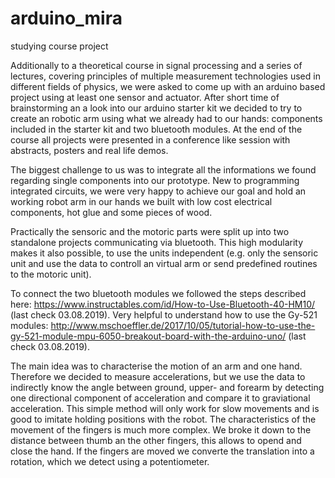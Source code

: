 # arduino_mira
studying course project

Additionally to a theoretical course in signal processing and a series of lectures, covering principles of multiple measurement technologies used in different fields of physics, we were asked to come up with an arduino based project using at least one sensor and actuator. After short time of brainstorming an a look into our arduino starter kit we decided to try to create an robotic arm using what we already had to our hands: components included in the starter kit and two bluetooth modules.
At the end of the course all projects were presented in a conference like session with abstracts, posters and real life demos.

The biggest challenge to us was to integrate all the informations we found regarding single components into our prototype.
New to programming integrated circuits, we were very happy to achieve our goal and hold an working robot arm in our hands we built with low cost electrical components, hot glue and some pieces of wood. 

Practically the sensoric and the motoric parts were split up into two standalone projects communicating via bluetooth. This high modularity makes it also possible, to use the units independent (e.g. only the sensoric unit and use the data to controll an virtual arm or send predefined routines to the motoric unit).

To connect the two bluetooth modules we followed the steps described here: https://www.instructables.com/id/How-to-Use-Bluetooth-40-HM10/ (last check 03.08.2019). Very helpful to understand how to use the Gy-521 modules: http://www.mschoeffler.de/2017/10/05/tutorial-how-to-use-the-gy-521-module-mpu-6050-breakout-board-with-the-arduino-uno/ (last check 03.08.2019).

The main idea was to characterise the motion of an arm and one hand. Therefore we decided to measure accelerations, but we use the data to indirectly know the angle between ground, upper- and forearm by detecting one directional component of acceleration and compare it to graviational acceleration. This simple method will only work for slow movements and is good to imitate holding positions with the robot. The characteristics of the movement of the fingers is much more complex. We broke it down to the distance between thumb an the other fingers, this allows to opend and close the hand. If the fingers are moved we converte the translation into a rotation, which we detect using a potentiometer.
